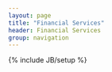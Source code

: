 ```yaml
---
layout: page
title: "Financial Services"
header: Financial Services
group: navigation
---
```

{% include JB/setup %}

